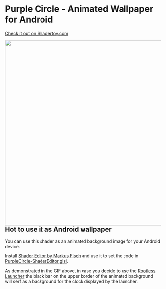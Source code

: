 # Purple Circle - Animated Wallpaper for Android
[Check it out on Shadertoy.com](https://www.shadertoy.com/view/ssSyDd)

<a href="url"><img src="ScreenCapture.gif" align="left" height="600" ></a>

## Hot to use it as Android wallpaper
You can use this shader as an animated background image for
your Android device.

Install [Shader Editor by Markus Fisch](https://play.google.com/store/apps/details?id=de.markusfisch.android.shadereditor) and use it to set the code in
[PurpleCircle-ShaderEditor.glsl](PurpleCircle-ShaderEditor.glsl).

As demonstrated in the GIF above, in case you decide to use the
[Rootless Launcher](https://play.google.com/store/apps/details?id=amirz.rootless.nexuslauncher&hl=en&gl=US)
the black bar on the upper border of the animated background
will serf as a background for the clock displayed by the launcher.